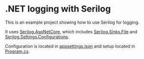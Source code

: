 # .NET logging with Serilog
This is an example project showing how to use Serilog for logging.

It uses [Serilog.AspNetCore](https://github.com/serilog/serilog-aspnetcore), which includes [Serilog.Sinks.File](https://github.com/serilog/serilog-sinks-file) and [Serilog.Settings.Configurations](https://github.com/serilog/serilog-settings-configuration/).

Configuration is located in [appsettings.json](https://github.com/thommelutten/dotnet-logging-with-serilog/blob/master/LoggingWithSerilog/appsettings.json) and setup located in [Program.cs](https://github.com/thommelutten/dotnet-logging-with-serilog/blob/master/LoggingWithSerilog/Program.cs).
